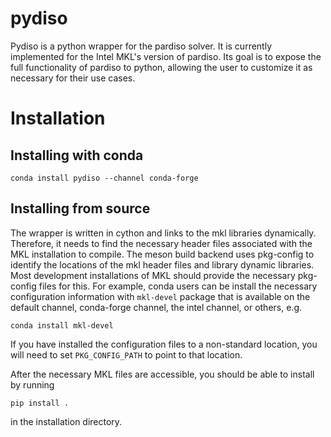 # pydiso

Pydiso is a python wrapper for the pardiso solver. It is currently implemented for the
Intel MKL's version of pardiso. Its goal is to expose the full functionality of pardiso
to python, allowing the user to customize it as necessary for their use cases.

# Installation

## Installing with conda 

```
conda install pydiso --channel conda-forge
```


## Installing from source

The wrapper is written in cython and links to the mkl libraries dynamically. Therefore,
it needs to find the necessary header files associated with the MKL installation to compile.
The meson build backend uses pkg-config to identify the locations of the mkl header files
and library dynamic libraries. Most development installations of MKL should provide the
necessary pkg-config files for this. For example, conda users can be install the necessary
configuration information with `mkl-devel` package that is available on the default channel,
conda-forge channel, the intel channel, or others, e.g.

`conda install mkl-devel`

If you have installed the configuration files to a non-standard location, you will need to set
`PKG_CONFIG_PATH` to point to that location.


After the necessary MKL files are accessible, you should be able to install by running

`pip install .`

in the installation directory.

